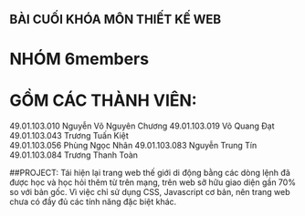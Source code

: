 ## BÀI CUỐI KHÓA MÔN THIẾT KẾ WEB
# NHÓM 6members

# GỒM CÁC THÀNH VIÊN:
49.01.103.010	Nguyễn Võ Nguyên Chương	
49.01.103.019	Võ Quang Đạt	
49.01.103.043	Trương Tuấn Kiệt	
49.01.103.056	Phùng Ngọc Nhân	
49.01.103.083	Nguyễn Trung Tín	
49.01.103.084	Trương Thanh Toàn	

##PROJECT:
Tái hiện lại trang web thế giới di động bằng các dòng lệnh đã được học và học hỏi thêm từ trên mạng, trên web sỡ hữu giao diện gần 70% so với bản gốc. Vì việc chỉ sử dụng CSS, Javascript cơ bản, nên trang web chưa có đầy đủ các tính năng đặc biệt khác.
